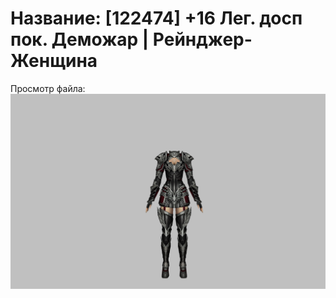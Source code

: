 # Название: [122474] +16 Лег. досп пок. Деможар | Рейнджер-Женщина

Просмотр файла:
![p030034.png](p030034.png)